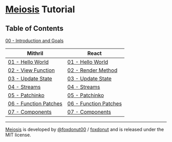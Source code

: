 # [Meiosis](https://meiosis.js.org) Tutorial

## Table of Contents

[00 - Introduction and Goals](00-introduction.html)

| Mithril | React |
|---------|-------|
| [01 - Hello World](01-hello-world-mithril.html) | [01 - Hello World](01-hello-world-react.html) |
| [02 - View Function](02-view-function-mithril.html) | [02 - Render Method](02-render-method-react.html) |
| [03 - Update State](03-update-state-mithril.html) | [03 - Update State](03-update-state-react.html) |
| [04 - Streams](04-streams-mithril.html) | [04 - Streams](04-streams-react.html) |
| [05 - Patchinko](05-patchinko-mithril.html) | [05 - Patchinko](05-patchinko-react.html) |
| [06 - Function Patches](06-function-patches-mithril.html) | [06 - Function Patches](06-function-patches-react.html) |
| [07 - Components](07-components-mithril.html) | [07 - Components](07-components-react.html) |

-----

[Meiosis](https://meiosis.js.org) is developed by [@foxdonut00](http://twitter.com/foxdonut00) / [foxdonut](https://github.com/foxdonut) and is released under the MIT license.
